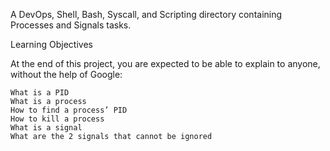 A DevOps, Shell, Bash, Syscall, and Scripting directory containing Processes and Signals tasks.

Learning Objectives

At the end of this project, you are expected to be able to explain to anyone, without the help of Google:

    What is a PID
    What is a process
    How to find a process’ PID
    How to kill a process
    What is a signal
    What are the 2 signals that cannot be ignored

